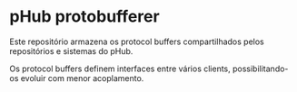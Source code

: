 # pHub protobufferer

Este repositório armazena os protocol buffers compartilhados pelos repositórios e sistemas do pHub.

Os protocol buffers definem interfaces entre vários clients, possibilitando-os evoluir com menor acoplamento.

